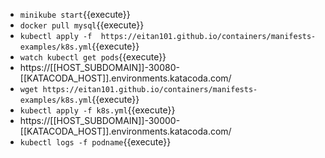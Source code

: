 
* `minikube start`{{execute}}
* `docker pull mysql`{{execute}}
* `kubectl apply -f  https://eitan101.github.io/containers/manifests-examples/k8s.yml`{{execute}}
* `watch kubectl get pods`{{execute}}
* https://[[HOST_SUBDOMAIN]]-30080-[[KATACODA_HOST]].environments.katacoda.com/
* `wget https://eitan101.github.io/containers/manifests-examples/k8s.yml`{{execute}}
* `kubectl apply -f k8s.yml`{{execute}}
* https://[[HOST_SUBDOMAIN]]-30000-[[KATACODA_HOST]].environments.katacoda.com/
* `kubectl logs -f podname`{{execute}}
